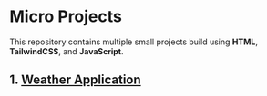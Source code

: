 # Micro Projects

This repository contains multiple small projects build using **HTML**, **TailwindCSS**, and **JavaScript**.

## 1. [Weather Application](./Weather%20Application/) 